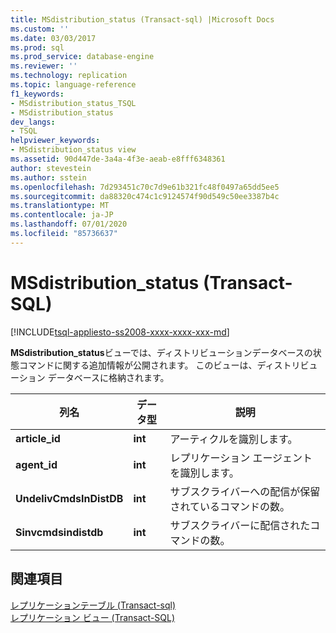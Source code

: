 ```yaml
---
title: MSdistribution_status (Transact-sql) |Microsoft Docs
ms.custom: ''
ms.date: 03/03/2017
ms.prod: sql
ms.prod_service: database-engine
ms.reviewer: ''
ms.technology: replication
ms.topic: language-reference
f1_keywords:
- MSdistribution_status_TSQL
- MSdistribution_status
dev_langs:
- TSQL
helpviewer_keywords:
- MSdistribution_status view
ms.assetid: 90d447de-3a4a-4f3e-aeab-e8fff6348361
author: stevestein
ms.author: sstein
ms.openlocfilehash: 7d293451c70c7d9e61b321fc48f0497a65dd5ee5
ms.sourcegitcommit: da88320c474c1c9124574f90d549c50ee3387b4c
ms.translationtype: MT
ms.contentlocale: ja-JP
ms.lasthandoff: 07/01/2020
ms.locfileid: "85736637"
---
```

# <a name="msdistribution_status-transact-sql"></a>MSdistribution_status (Transact-SQL)
[!INCLUDE[tsql-appliesto-ss2008-xxxx-xxxx-xxx-md](../../includes/applies-to-version/sqlserver.md)]

  **MSdistribution_status**ビューでは、ディストリビューションデータベースの状態コマンドに関する追加情報が公開されます。 このビューは、ディストリビューション データベースに格納されます。  
  
|列名|データ型|説明|  
|-----------------|---------------|-----------------|  
|**article_id**|**int**|アーティクルを識別します。|  
|**agent_id**|**int**|レプリケーション エージェントを識別します。|  
|**UndelivCmdsInDistDB**|**int**|サブスクライバーへの配信が保留されているコマンドの数。|  
|**Sinvcmdsindistdb**|**int**|サブスクライバーに配信されたコマンドの数。|  
  
## <a name="see-also"></a>関連項目  
 [レプリケーションテーブル &#40;Transact-sql&#41;](../../relational-databases/system-tables/replication-tables-transact-sql.md)   
 [レプリケーション ビュー &#40;Transact-SQL&#41;](../../relational-databases/system-views/replication-views-transact-sql.md)  
  
  
